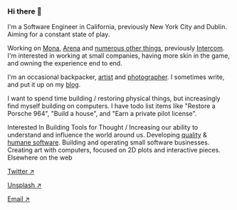 ### Hi there 👋

I'm a Software Engineer in California, previously New York City and Dublin. Aiming for a constant state of play.

Working on [Mona](https://mo.na), [Arena](https://arenahq.io) and [numerous other things](https://devin.website/work), previously [Intercom](https://intercom.com). I'm interested in working at small companies, having more skin in the game, and owning the experience end to end.

I'm an occasional backpacker, [artist](https://devin.website/art) and [photographer](https://devin.website/photos). I sometimes write, and put it up on my [blog](https://devin.website/words).

I want to spend time building / restoring physical things, but increasingly find myself building on computers. I have todo list items like "Restore a Porsche 964", "Build a house", and "Earn a private pilot license".

Interested In
Building Tools for Thought / Increasing our ability to understand and influence the world around us.
Developing [quality](https://devin.website/tags/software) & [humane software](https://devin.website/tags/humane-software).
Building and operating small software businesses.
Creating art with computers, focused on 2D plots and interactive pieces.
Elsewhere on the web

[Twitter ↗](https://twitter.com/devinmcgloin)

[Unsplash ↗](https://unsplash.com/@devinmcgloin)

[Email ↗](mailto:devin@mcgloin.email)
